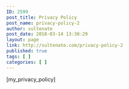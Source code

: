 ```yaml
---
ID: 2599
post_title: Privacy Policy
post_name: privacy-policy-2
author: sultenate
post_date: 2018-03-14 13:30:29
layout: page
link: http://sultenate.com/privacy-policy-2
published: true
tags: [ ]
categories: [ ]
---
```

[my_privacy_policy]